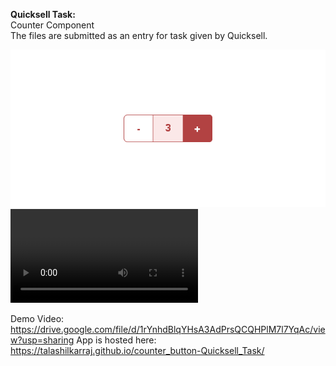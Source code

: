 <strong>Quicksell Task:</strong><br>
Counter Component<br>
The files are submitted as an entry for task given by Quicksell.

![](screenshots/Counter-Image.png)
![](Counter-Component.webm)

Demo Video:<br>
https://drive.google.com/file/d/1rYnhdBlqYHsA3AdPrsQCQHPlM7l7YqAc/view?usp=sharing
App is hosted here:<br>
https://talashilkarraj.github.io/counter_button-Quicksell_Task/
